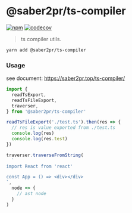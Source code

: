 # @saber2pr/ts-compiler

[![npm](https://img.shields.io/npm/v/@saber2pr/ts-compiler.svg?color=blue)](https://www.npmjs.com/package/@saber2pr/ts-compiler)
[![codecov](https://codecov.io/gh/Saber2pr/ts-compiler/branch/master/graph/badge.svg?token=DI9E88OIZU)](https://codecov.io/gh/Saber2pr/ts-compiler)

> ts compiler utils.

```bash
yarn add @saber2pr/ts-compiler
```

### Usage

see document: https://saber2pr.top/ts-compiler/

```ts
import {
  readTsExport,
  readTsFileExport,
  traverser,
} from '@saber2pr/ts-compiler'

readTsFileExport('./test.ts').then(res => {
  // res is value exported from ./test.ts
  console.log(res)
  console.log(res.test)
})

traverser.traverseFromString(
  `
import React from 'react'

const App = () => <div></div>
`,
  node => {
    // ast node
  }
)
```
